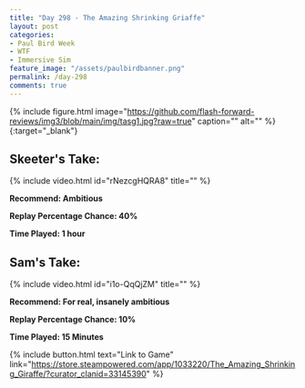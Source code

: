 ```yaml
---
title: "Day 298 - The Amazing Shrinking Griaffe"
layout: post
categories:
- Paul Bird Week
- WTF
- Immersive Sim
feature_image: "/assets/paulbirdbanner.png"
permalink: /day-298
comments: true
---
```


{% include figure.html image="https://github.com/flash-forward-reviews/img3/blob/main/img/tasg1.jpg?raw=true" caption="" alt="" %}{:target="_blank"}
 
## Skeeter's Take:

{% include video.html id="rNezcgHQRA8" title="" %}
 
**Recommend: Ambitious**

**Replay Percentage Chance: 40%**

**Time Played: 1 hour**

## Sam's Take:

{% include video.html id="i1o-QqQjZM" title="" %}

**Recommend: For real, insanely ambitious**

**Replay Percentage Chance: 10%**

**Time Played: 15 Minutes**

{% include button.html text="Link to Game" link="https://store.steampowered.com/app/1033220/The_Amazing_Shrinking_Giraffe/?curator_clanid=33145390" %}